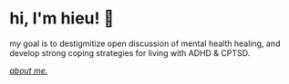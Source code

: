 # hi, I'm hieu! 🌻

my goal is to destigmitize open discussion of mental health healing, and develop strong coping strategies for living with ADHD & CPTSD.


*[about me.](https://curioushieu.com/about/)*

